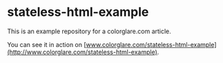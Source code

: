 stateless-html-example
======================

This is an example repository for a colorglare.com article.

You can see it in action on [www.colorglare.com/stateless-html-example](http://www.colorglare.com/stateless-html-example).
